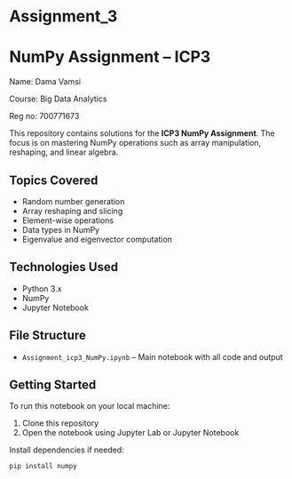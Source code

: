 # Assignment_3
# NumPy Assignment – ICP3
Name: Dama Vamsi

Course: Big Data Analytics

Reg no: 700771673

This repository contains solutions for the **ICP3 NumPy Assignment**. The focus is on mastering NumPy operations such as array manipulation, reshaping, and linear algebra.

## Topics Covered

- Random number generation
- Array reshaping and slicing
- Element-wise operations
- Data types in NumPy
- Eigenvalue and eigenvector computation

## Technologies Used

- Python 3.x
- NumPy
- Jupyter Notebook

## File Structure

- `Assignment_icp3_NumPy.ipynb` – Main notebook with all code and output

## Getting Started

To run this notebook on your local machine:

1. Clone this repository
2. Open the notebook using Jupyter Lab or Jupyter Notebook

Install dependencies if needed:

```bash
pip install numpy
